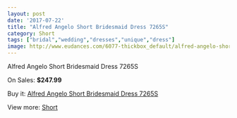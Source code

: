 ```yaml
---
layout: post
date: '2017-07-22'
title: "Alfred Angelo Short Bridesmaid Dress 7265S"
category: Short
tags: ["bridal","wedding","dresses","unique","dress"]
image: http://www.eudances.com/6077-thickbox_default/alfred-angelo-short-bridesmaid-dress-7265s.jpg
---
```

Alfred Angelo Short Bridesmaid Dress 7265S

On Sales: **$247.99**
<a href="https://www.eudances.com/en/short/2167-alfred-angelo-short-bridesmaid-dress-7265s.html"><amp-img layout="responsive" width="600" height="600" src="//www.eudances.com/6077-thickbox_default/alfred-angelo-short-bridesmaid-dress-7265s.jpg" alt="Alfred Angelo Short Bridesmaid Dress 7265S 0" /></a>
<a href="https://www.eudances.com/en/short/2167-alfred-angelo-short-bridesmaid-dress-7265s.html"><amp-img layout="responsive" width="600" height="600" src="//www.eudances.com/6078-thickbox_default/alfred-angelo-short-bridesmaid-dress-7265s.jpg" alt="Alfred Angelo Short Bridesmaid Dress 7265S 1" /></a>

Buy it: [Alfred Angelo Short Bridesmaid Dress 7265S](https://www.eudances.com/en/short/2167-alfred-angelo-short-bridesmaid-dress-7265s.html "Alfred Angelo Short Bridesmaid Dress 7265S")

View more: [Short](https://www.eudances.com/en/25-short "Short")
